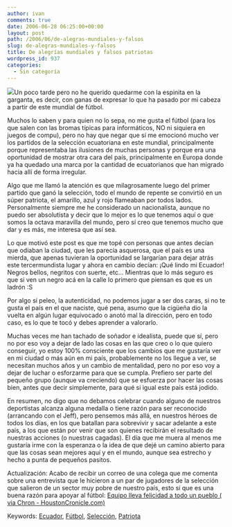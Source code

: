 ```yaml
---
author: ivan
comments: true
date: 2006-06-28 06:25:00+00:00
layout: post
path: /2006/06/de-alegras-mundiales-y-falsos
slug: de-alegras-mundiales-y-falsos
title: De alegrías mundiales y falsos patriotas
wordpress_id: 937
categories:
  - Sin categoría
---
```


[![](http://photos1.blogger.com/blogger/5311/455/200/bandera_ecuador.jpg)](http://photos1.blogger.com/blogger/5311/455/1600/bandera_ecuador.jpg)Un poco tarde pero no he querido quedarme con la espinita en la garganta, es decir, con ganas de expresar lo que ha pasado por mi cabeza a partir de este mundial de fútbol.

Muchos lo saben y para quien no lo sepa, no me gusta el fútbol (para los que salen con las bromas típicas para informáticos, NO ni siquiera en juegos de compu), pero no hay que negar que sí me emocionó mucho ver los partidos de la selección ecuatoriana en este mundial, principalmente porque representaba las ilusiones de muchas personas y porque era una oportunidad de mostrar otra cara del país, principalmente en Europa donde ya ha quedado una marca por la cantidad de ecuatorianos que han migrado hacia allí de forma irregular.

Algo que me llamó la atención es que milagrosamente luego del primer partido que ganó la selección, todo el mundo de repente se convirtió en un súper patriota, el amarillo, azul y rojo flameaban por todos lados. Personalmente siempre me he considerado un nacionalista, aunque no puedo ser absolutista y decir que lo mejor es lo que tenemos aquí o que somos la octava maravilla del mundo, pero sí creo que tenemos mucho que dar y es más, me interesa que así sea.

Lo que motivó este post es que me topé con personas que antes decían que odiaban la ciudad, que les parecía asquerosa, que el país es una mierda, que apenas tuvieran la oportunidad se largarían para dejar atrás este tercermundista lugar y ahora en cambio decían: ¡Qué lindo mi Ecuador! Negros bellos, negritos con suerte, etc... Mientras que lo más seguro es que si ven un negro acá en la calle lo primero que piensan es que es un ladrón :S

Por algo sí peleo, la autenticidad, no podemos jugar a ser dos caras, si no te gusta el país en el que naciste, qué pena, asumo que la cigüeña dio la vuelta en algún lugar equivocado o anotó mal la dirección, pero en todo caso, es lo que te tocó y debes aprender a valorarlo.

Muchas veces me han tachado de soñador e idealista, puede que sí, pero no por eso voy a dejar de lado las cosas en las que creo o lo que quiero conseguir, yo estoy 100% consciente que los cambios que me gustaría ver en mi ciudad o más aún en mi país, probablemente no los llegue a ver, se necesitan muchos años y un cambio de mentalidad, pero no por eso voy a dejar de luchar o esforzarme para que se cumpla. Prefiero ser parte del pequeño grupo (aunque va creciendo) que se esfuerza por hacer las cosas bien, antes que decir simplemente, para qué si igual este país está jodido.

En resumen, no digo que no debamos celebrar cuando alguno de nuestros deportistas alcanza alguna medalla o tiene razón para ser reconocido (arrancando con el Jeff), pero pensemos más allá, en nuestros héroes de todos los días, en los que batallan para sobrevivir y sacar adelante a este país, a los que están por venir que son quienes recibirán el resultado de nuestras acciones (o nuestras cagadas). El día que me muera al menos me gustaría irme con la esperanza o la idea de que dejé un camino abierto para que las cosas sean mejores aquí y en el mundo, aunque sea estrecho y hecho a punta de pequeños pasitos.

Actualización: Acabo de recibir un correo de una colega que me comenta sobre una entrevista que le hicieron a un par de jugadores de la selección que salieron de un sector muy pobre de nuestro país, esto sí que es una buena razón para apoyar al fútbol:
[Equipo lleva felicidad a todo un pueblo ( via Chron - HoustonCronicle.com)](http://www.chron.com/disp/story.mpl/sp/wc/lopez/4001531.html)

Keywords: [Ecuador](http://www.technorati.com/tags/Ecuador), [Fútbol](http://www.technorati.com/tags/Fútbol), [Selección](http://www.technorati.com/tags/Selección), [Patriota](http://www.technorati.com/tags/Patriota)
